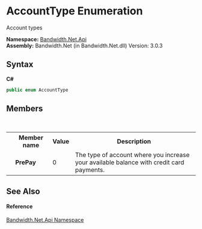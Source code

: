 ﻿# AccountType Enumeration
 

Account types

**Namespace:**&nbsp;<a href ="N_Bandwidth_Net_Api.md">Bandwidth.Net.Api</a><br />**Assembly:**&nbsp;Bandwidth.Net (in Bandwidth.Net.dll) Version: 3.0.3

## Syntax

**C#**<br />
``` C#
public enum AccountType
```


## Members
&nbsp;<table><tr><th></th><th>Member name</th><th>Value</th><th>Description</th></tr><tr><td /><td target="F:Bandwidth.Net.Api.AccountType.PrePay">**PrePay**</td><td>0</td><td>The type of account where you increase your available balance with credit card payments.</td></tr></table>

## See Also


#### Reference
<a href ="N_Bandwidth_Net_Api.md">Bandwidth.Net.Api Namespace</a><br />